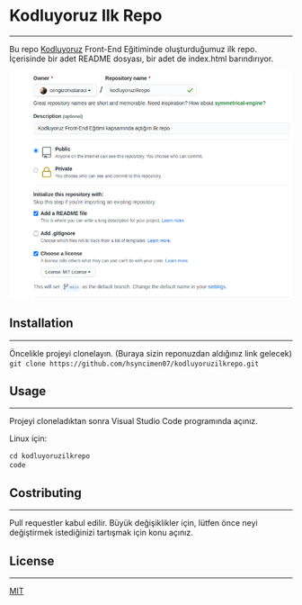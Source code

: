 # Kodluyoruz Ilk Repo
--------------------------------
Bu repo [Kodluyoruz](https://kodluyoruz.org/) Front-End Eğitiminde oluşturduğumuz ilk repo. İçerisinde bir adet README dosyası, bir adet de index.html barındırıyor.

![](https://raw.githubusercontent.com/Kodluyoruz/taskforce/main/git/odev1/figures/github.png)

## Installation
---------------------------------------
Öncelikle projeyi clonelayın. (Buraya sizin reponuzdan aldığınız link gelecek)
`git clone https://github.com/hsyncimen07/kodluyoruzilkrepo.git`

## Usage
-----------------------------------------
Projeyi cloneladıktan sonra Visual Studio Code programında açınız.

Linux için:

```
cd kodluyoruzilkrepo
code
```

## Costributing
----------------------------------------
Pull requestler kabul edilir. Büyük değişiklikler için, lütfen önce neyi değiştirmek istediğinizi tartışmak için konu açınız.

## License
------------------------------------------
[MIT](https://choosealicense.com/licenses/mit/)
